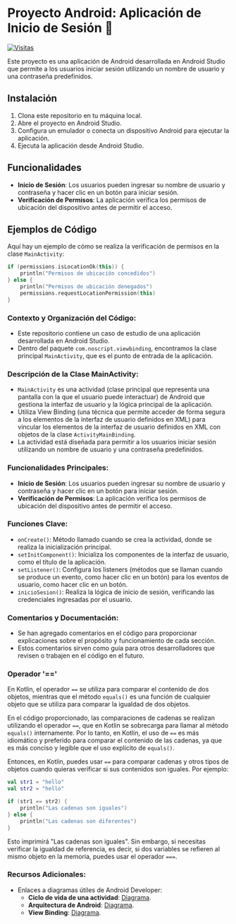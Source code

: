 # Proyecto Android: Aplicación de Inicio de Sesión 📱

[![Visitas](https://api.countapi.xyz/hit/@noscriptph/ViewBinding)](https://github.com/noscriptph/ViewBinding)


Este proyecto es una aplicación de Android desarrollada en Android Studio que permite a los usuarios iniciar sesión utilizando un nombre de usuario y una contraseña predefinidos.

## Instalación

1. Clona este repositorio en tu máquina local.
2. Abre el proyecto en Android Studio.
3. Configura un emulador o conecta un dispositivo Android para ejecutar la aplicación.
4. Ejecuta la aplicación desde Android Studio.

## Funcionalidades

- **Inicio de Sesión**: Los usuarios pueden ingresar su nombre de usuario y contraseña y hacer clic en un botón para iniciar sesión.
- **Verificación de Permisos**: La aplicación verifica los permisos de ubicación del dispositivo antes de permitir el acceso.

## Ejemplos de Código

Aquí hay un ejemplo de cómo se realiza la verificación de permisos en la clase `MainActivity`:

```kotlin
if (permissions.isLocationOk(this)) {
    println("Permisos de ubicación concedidos")
} else {
    println("Permisos de ubicación denegados")
    permissions.requestLocationPermission(this)
}
```

### Contexto y Organización del Código:
- Este repositorio contiene un caso de estudio de una aplicación desarrollada en Android Studio.
- Dentro del paquete `com.noscript.viewbinding`, encontramos la clase principal `MainActivity`, que es el punto de entrada de la aplicación.

### Descripción de la Clase MainActivity:
- `MainActivity` es una actividad (clase principal que representa una pantalla con la que el usuario puede interactuar) de Android que gestiona la interfaz de usuario y la lógica principal de la aplicación.
- Utiliza View Binding (una técnica que permite acceder de forma segura a los elementos de la interfaz de usuario definidos en XML) para vincular los elementos de la interfaz de usuario definidos en XML con objetos de la clase `ActivityMainBinding`.
- La actividad está diseñada para permitir a los usuarios iniciar sesión utilizando un nombre de usuario y una contraseña predefinidos.

### Funcionalidades Principales:
- **Inicio de Sesión**: Los usuarios pueden ingresar su nombre de usuario y contraseña y hacer clic en un botón para iniciar sesión.
- **Verificación de Permisos**: La aplicación verifica los permisos de ubicación del dispositivo antes de permitir el acceso.

### Funciones Clave:
- `onCreate()`: Método llamado cuando se crea la actividad, donde se realiza la inicialización principal.
- `setInitComponent()`: Inicializa los componentes de la interfaz de usuario, como el título de la aplicación.
- `setListener()`: Configura los listeners (métodos que se llaman cuando se produce un evento, como hacer clic en un botón) para los eventos de usuario, como hacer clic en un botón.
- `inicioSesion()`: Realiza la lógica de inicio de sesión, verificando las credenciales ingresadas por el usuario.

### Comentarios y Documentación:
- Se han agregado comentarios en el código para proporcionar explicaciones sobre el propósito y funcionamiento de cada sección.
- Estos comentarios sirven como guía para otros desarrolladores que revisen o trabajen en el código en el futuro.

### Operador '=='
En Kotlin, el operador `==` se utiliza para comparar el contenido de dos objetos, mientras que el método `equals()` es una función de cualquier objeto que se utiliza para comparar la igualdad de dos objetos.

En el código proporcionado, las comparaciones de cadenas se realizan utilizando el operador `==`, que en Kotlin se sobrecarga para llamar al método `equals()` internamente. Por lo tanto, en Kotlin, el uso de `==` es más idiomático y preferido para comparar el contenido de las cadenas, ya que es más conciso y legible que el uso explícito de `equals()`.

Entonces, en Kotlin, puedes usar `==` para comparar cadenas y otros tipos de objetos cuando quieras verificar si sus contenidos son iguales. Por ejemplo:

```kotlin
val str1 = "hello"
val str2 = "hello"

if (str1 == str2) {
    println("Las cadenas son iguales")
} else {
    println("Las cadenas son diferentes")
}
```

Esto imprimirá "Las cadenas son iguales". Sin embargo, si necesitas verificar la igualdad de referencia, es decir, si dos variables se refieren al mismo objeto en la memoria, puedes usar el operador `===`.

### Recursos Adicionales:
- Enlaces a diagramas útiles de Android Developer:
  - **Ciclo de vida de una actividad**: [Diagrama](https://developer.android.com/guide/components/activities/activity-lifecycle).
  - **Arquitectura de Android**: [Diagrama](https://developer.android.com/jetpack/guide).
  - **View Binding**: [Diagrama](https://developer.android.com/topic/libraries/view-binding).
